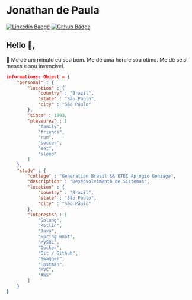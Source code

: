 # Jonathan de Paula
[![Linkedin Badge](https://img.shields.io/badge/-LinkedIn-blue?style=flat-square&logo=Linkedin&logoColor=white&link=https://www.linkedin.com/in/jonathan-dev-fullstack/)](https://www.linkedin.com/in/jonathan-dev-fullstack/)
[![Github Badge](https://img.shields.io/badge/-Github-000?style=flat-square&logo=Github&logoColor=white&link=https://github.com/Jonathan-eng-jur)](https://github.com/Jonathan-eng-jur)
## Hello 👋, 

:small_orange_diamond: Me dê um minuto eu sou bom. Me dê uma hora e sou ótimo. Me dê seis meses e sou invencível.

```json
informations: Object = {
    "personal" : {
        "location" : {
            "country" : "Brazil",
            "state" : "São Paulo",
            "city" : "São Paulo"
        },
        "since" : 1993,
        "pleasures" : [            
            "family",
            "friends",
            "run",
            "soccer",
            "eat",
            "sleep"
        ] 
    },
    "study" : {
        "college" : "Generation Brasil && ETEC Aprogio Gonzaga",
        "description" : "Desenvolvimento de Sistemas",
        "location" : {
            "country" : "Brazil",
            "state" : "São Paulo",
            "city" : "São Paulo"
        },
        "interests" : [
            "Golang",
            "Kotlin",
            "Java",
            "Spring Boot",
            "MySQL",
            "Docker",
            "Git / Github",
            "Swagger",
            "Postman",
            "MVC",
            "AWS"
        ]
    }
}
```
